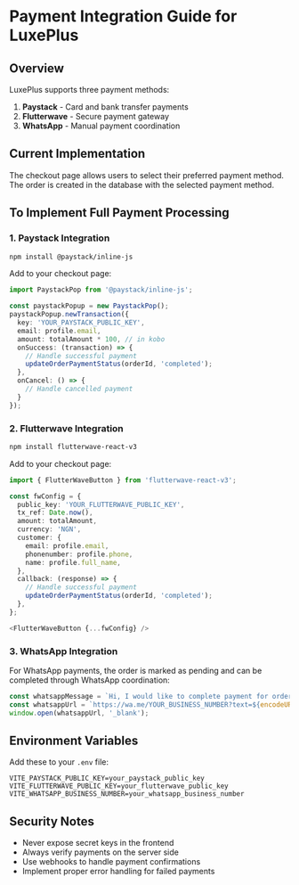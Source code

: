 # Payment Integration Guide for LuxePlus

## Overview

LuxePlus supports three payment methods:
1. **Paystack** - Card and bank transfer payments
2. **Flutterwave** - Secure payment gateway
3. **WhatsApp** - Manual payment coordination

## Current Implementation

The checkout page allows users to select their preferred payment method. The order is created in the database with the selected payment method.

## To Implement Full Payment Processing

### 1. Paystack Integration

```bash
npm install @paystack/inline-js
```

Add to your checkout page:
```typescript
import PaystackPop from '@paystack/inline-js';

const paystackPopup = new PaystackPop();
paystackPopup.newTransaction({
  key: 'YOUR_PAYSTACK_PUBLIC_KEY',
  email: profile.email,
  amount: totalAmount * 100, // in kobo
  onSuccess: (transaction) => {
    // Handle successful payment
    updateOrderPaymentStatus(orderId, 'completed');
  },
  onCancel: () => {
    // Handle cancelled payment
  }
});
```

### 2. Flutterwave Integration

```bash
npm install flutterwave-react-v3
```

Add to your checkout page:
```typescript
import { FlutterWaveButton } from 'flutterwave-react-v3';

const fwConfig = {
  public_key: 'YOUR_FLUTTERWAVE_PUBLIC_KEY',
  tx_ref: Date.now(),
  amount: totalAmount,
  currency: 'NGN',
  customer: {
    email: profile.email,
    phonenumber: profile.phone,
    name: profile.full_name,
  },
  callback: (response) => {
    // Handle successful payment
    updateOrderPaymentStatus(orderId, 'completed');
  },
};

<FlutterWaveButton {...fwConfig} />
```

### 3. WhatsApp Integration

For WhatsApp payments, the order is marked as pending and can be completed through WhatsApp coordination:

```typescript
const whatsappMessage = `Hi, I would like to complete payment for order ${trackingNumber}. Total: ₦${totalAmount}`;
const whatsappUrl = `https://wa.me/YOUR_BUSINESS_NUMBER?text=${encodeURIComponent(whatsappMessage)}`;
window.open(whatsappUrl, '_blank');
```

## Environment Variables

Add these to your `.env` file:
```
VITE_PAYSTACK_PUBLIC_KEY=your_paystack_public_key
VITE_FLUTTERWAVE_PUBLIC_KEY=your_flutterwave_public_key
VITE_WHATSAPP_BUSINESS_NUMBER=your_whatsapp_business_number
```

## Security Notes

- Never expose secret keys in the frontend
- Always verify payments on the server side
- Use webhooks to handle payment confirmations
- Implement proper error handling for failed payments
